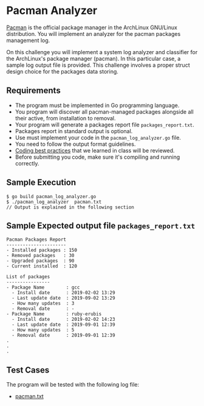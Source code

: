 Pacman Analyzer
===============
[Pacman](https://wiki.archlinux.org/index.php/pacman) is the official package manager in the ArchLinux GNU/Linux distribution. You will
implement an analyzer for the pacman packages management log.

On this challenge you will implement a system log analyzer and classifier for the ArchLinux's package manager (pacman).
In this particular case, a sample log output file is provided. This challenge involves a proper struct design choice for the packages data storing.


Requirements
------------
- The program must be implemented in Go programming language.
- You program will discover all pacman-managed packages alongside all their active, from installation to removal.
- Your program will generate a packages report file `packages_report.txt`.
- Packages report in standard output is optional.
- Use must implement your code in the `pacman_log_analyzer.go` file.
- You need to follow the output format guidelines.
- [Coding best practices](http://talks.obedmr.com/programming-art) that we learned in class will be reviewed.
- Before submitting you code, make sure it's compiling and running correctly.


Sample Execution
----------------
```
$ go build pacman_log_analyzer.go
$ ./pacman_log_analyzer  pacman.txt
// Output is explained in the following section
```

Sample Expected output file `packages_report.txt`
----------------------------------------------
```
Pacman Packages Report
----------------------
- Installed packages : 150
- Removed packages   : 30
- Upgraded packages  : 90
- Current installed  : 120

List of packages
----------------
- Package Name        : gcc
  - Install date      : 2019-02-02 13:29
  - Last update date  : 2019-09-02 13:29
  - How many updates  : 3
  - Removal date      : -
- Package Name        : ruby-erubis
  - Install date      : 2019-02-02 14:23
  - Last update date  : 2019-09-01 12:39
  - How many updates  : 5
  - Removal date      : 2019-09-01 12:39
.
.
.
```


Test Cases
----------

The program will be tested with the following log file:

- [pacman.txt](./pacman.txt)
